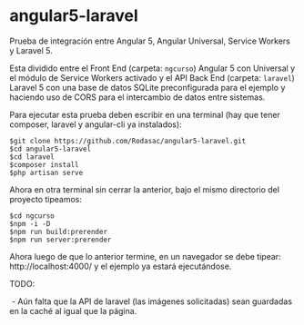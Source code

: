 # angular5-laravel
Prueba de integración entre Angular 5, Angular Universal, Service Workers y Laravel 5.



Esta dividido entre el Front End (carpeta: `ngcurso`) Angular 5 con Universal y el módulo de Service Workers activado y el API Back End (carpeta: `laravel`) Laravel 5 con una base de datos SQLite preconfigurada para el ejemplo y haciendo uso de CORS para el intercambio de datos entre sistemas.

Para ejecutar esta prueba deben escribir en una terminal (hay que tener composer, laravel y angular-cli ya instalados):

```
$git clone https://github.com/Rodasac/angular5-laravel.git
$cd angular5-laravel
$cd laravel
$composer install
$php artisan serve
```



Ahora en otra terminal sin cerrar la anterior, bajo el mismo directorio del proyecto tipeamos:

```
$cd ngcurso
$npm -i -D
$npm run build:prerender
$npm run server:prerender
```



Ahora luego de que lo anterior termine, en un navegador se debe tipear: http://localhost:4000/ y el ejemplo ya estará ejecutándose.



TODO:

​	- Aún falta que la API de laravel (las imágenes solicitadas) sean guardadas en la caché al igual que la página.